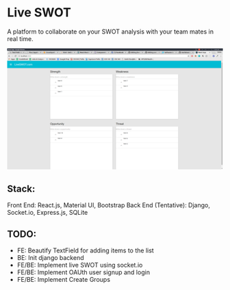 # Live SWOT
A platform to collaborate on your SWOT analysis with your team mates in real time.

![picture alt](https://raw.githubusercontent.com/imranariffin/liveswot/master/preview/main-page.png "")

## Stack:

Front End: React.js, Material UI, Bootstrap
Back End (Tentative): Django, Socket.io, Express.js, SQLite

## TODO:

* FE: Beautify TextField for adding items to the list
* BE: Init django backend
* FE/BE: Implement live SWOT using socket.io
* FE/BE: Implement OAUth user signup and login
* FE/BE: Implement Create Groups
